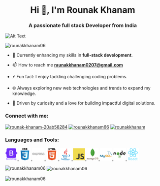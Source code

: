 
<h1 align="center">Hi 👋, I'm Rounak Khanam</h1>
<h3 align="center">A passionate full stack Developer from India</h3>

<img src="https://cdn.dribbble.com/userupload/8046474/file/original-1de7a34e8dfb6d1b9723e77458786c81.gif" width="400" alt="Alt Text">

<p align="left"> <img src="https://komarev.com/ghpvc/?username=rounakkhanam06&label=Profile%20views&color=0e75b6&style=flat" alt="rounakkhanam06" /> </p>

- 🌱  Currently enhancing my skills in **full-stack development**.

- 📫 How to reach me **raunakkhanam0207@gmail.com**
- ⚡ Fun fact: I enjoy tackling challenging coding problems.
- 🌐 Always exploring new web technologies and trends to expand my knowledge.
- 🚀 Driven by curiosity and a love for building impactful digital solutions.

<h3 align="left">Connect with me:</h3>
<p align="left">
<a href="https://linkedin.com/in/rounak-khanam-20ab58284" target="blank"><img align="center" src="https://raw.githubusercontent.com/rahuldkjain/github-profile-readme-generator/master/src/images/icons/Social/linked-in-alt.svg" alt="rounak-khanam-20ab58284" height="30" width="40" /></a>
<a href="https://www.codechef.com/users/rounakkhanam66" target="blank"><img align="center" src="https://cdn.jsdelivr.net/npm/simple-icons@3.1.0/icons/codechef.svg" alt="rounakkhanam66" height="30" width="40" /></a>
<a href="https://www.leetcode.com/rounakkhanam" target="blank"><img align="center" src="https://raw.githubusercontent.com/rahuldkjain/github-profile-readme-generator/master/src/images/icons/Social/leet-code.svg" alt="rounakkhanam" height="30" width="40" /></a>
</p>

<h3 align="left">Languages and Tools:</h3>
<p align="left"> <a href="https://getbootstrap.com" target="_blank" rel="noreferrer"> <img src="https://raw.githubusercontent.com/devicons/devicon/master/icons/bootstrap/bootstrap-plain-wordmark.svg" alt="bootstrap" width="40" height="40"/> </a> <a href="https://www.w3schools.com/css/" target="_blank" rel="noreferrer"> <img src="https://raw.githubusercontent.com/devicons/devicon/master/icons/css3/css3-original-wordmark.svg" alt="css3" width="40" height="40"/> </a> <a href="https://expressjs.com" target="_blank" rel="noreferrer"> <img src="https://raw.githubusercontent.com/devicons/devicon/master/icons/express/express-original-wordmark.svg" alt="express" width="40" height="40"/> </a> <a href="https://www.w3.org/html/" target="_blank" rel="noreferrer"> <img src="https://raw.githubusercontent.com/devicons/devicon/master/icons/html5/html5-original-wordmark.svg" alt="html5" width="40" height="40"/> </a> <a href="https://www.java.com" target="_blank" rel="noreferrer"> <img src="https://raw.githubusercontent.com/devicons/devicon/master/icons/java/java-original.svg" alt="java" width="40" height="40"/> </a> <a href="https://developer.mozilla.org/en-US/docs/Web/JavaScript" target="_blank" rel="noreferrer"> <img src="https://raw.githubusercontent.com/devicons/devicon/master/icons/javascript/javascript-original.svg" alt="javascript" width="40" height="40"/> </a> <a href="https://www.mongodb.com/" target="_blank" rel="noreferrer"> <img src="https://raw.githubusercontent.com/devicons/devicon/master/icons/mongodb/mongodb-original-wordmark.svg" alt="mongodb" width="40" height="40"/> </a> <a href="https://www.mysql.com/" target="_blank" rel="noreferrer"> <img src="https://raw.githubusercontent.com/devicons/devicon/master/icons/mysql/mysql-original-wordmark.svg" alt="mysql" width="40" height="40"/> </a> <a href="https://nodejs.org" target="_blank" rel="noreferrer"> <img src="https://raw.githubusercontent.com/devicons/devicon/master/icons/nodejs/nodejs-original-wordmark.svg" alt="nodejs" width="40" height="40"/> </a> <a href="https://reactjs.org/" target="_blank" rel="noreferrer"> <img src="https://raw.githubusercontent.com/devicons/devicon/master/icons/react/react-original-wordmark.svg" alt="react" width="40" height="40"/> </a> </p>

<p><img align="left" src="https://github-readme-stats.vercel.app/api/top-langs?username=rounakkhanam06&show_icons=true&locale=en&layout=compact" alt="rounakkhanam06" /></p>

<p>&nbsp;<img align="center" src="https://github-readme-stats.vercel.app/api?username=rounakkhanam06&show_icons=true&locale=en" alt="rounakkhanam06" /></p>

<p><img align="center" src="https://github-readme-streak-stats.herokuapp.com/?user=rounakkhanam06&" alt="rounakkhanam06" /></p>
<!--
**rounakkhanam06/rounakkhanam06** is a ✨ _special_ ✨ repository because its `README.md` (this file) appears on your GitHub profile.

Here are some ideas to get you started:

- 🔭 I’m currently working on ...
- 🌱 I’m currently learning ...
- 👯 I’m looking to collaborate on ...
- 🤔 I’m looking for help with ...
- 💬 Ask me about ...
- 📫 How to reach me: ...
- 😄 Pronouns: ...
- ⚡ Fun fact: ...
-->
